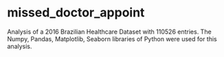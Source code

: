 # missed_doctor_appoint
Analysis of a 2016 Brazilian Healthcare Dataset with 110526 entries.
The Numpy, Pandas, Matplotlib, Seaborn libraries of Python were used for this analysis. 
